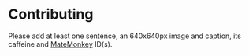 # Contributing

Please add at least one sentence, an 640x640px image and caption, its caffeine and [MateMonkey](https://matemonkey.com/) ID(s).
